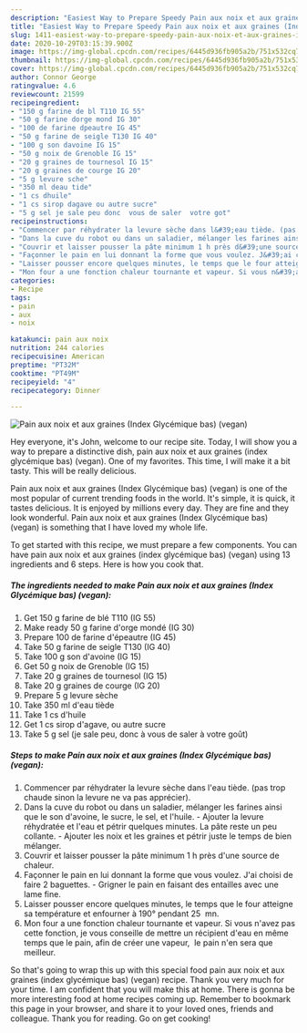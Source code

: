 ```yaml
---
description: "Easiest Way to Prepare Speedy Pain aux noix et aux graines (Index Glycémique bas) (vegan)"
title: "Easiest Way to Prepare Speedy Pain aux noix et aux graines (Index Glycémique bas) (vegan)"
slug: 1411-easiest-way-to-prepare-speedy-pain-aux-noix-et-aux-graines-index-glycemique-bas-vegan
date: 2020-10-29T03:15:39.900Z
image: https://img-global.cpcdn.com/recipes/6445d936fb905a2b/751x532cq70/pain-aux-noix-et-aux-graines-index-glycemique-bas-vegan-photo-principale-de-la-recette.jpg
thumbnail: https://img-global.cpcdn.com/recipes/6445d936fb905a2b/751x532cq70/pain-aux-noix-et-aux-graines-index-glycemique-bas-vegan-photo-principale-de-la-recette.jpg
cover: https://img-global.cpcdn.com/recipes/6445d936fb905a2b/751x532cq70/pain-aux-noix-et-aux-graines-index-glycemique-bas-vegan-photo-principale-de-la-recette.jpg
author: Connor George
ratingvalue: 4.6
reviewcount: 21599
recipeingredient:
- "150 g farine de bl T110 IG 55"
- "50 g farine dorge mond IG 30"
- "100 de farine dpeautre IG 45"
- "50 g farine de seigle T130 IG 40"
- "100 g son davoine IG 15"
- "50 g noix de Grenoble IG 15"
- "20 g graines de tournesol IG 15"
- "20 g graines de courge IG 20"
- "5 g levure sche"
- "350 ml deau tide"
- "1 cs dhuile"
- "1 cs sirop dagave ou autre sucre"
- "5 g sel je sale peu donc  vous de saler  votre got"
recipeinstructions:
- "Commencer par réhydrater la levure sèche dans l&#39;eau tiède. (pas trop chaude sinon la levure ne va pas apprécier)."
- "Dans la cuve du robot ou dans un saladier, mélanger les farines ainsi que le son d&#39;avoine, le sucre, le sel, et l&#39;huile. Ajouter la levure réhydratée et l&#39;eau et pétrir quelques minutes. La pâte reste un peu collante. Ajouter les noix et les graines et pétrir juste le temps de bien mélanger."
- "Couvrir et laisser pousser la pâte minimum 1 h près d&#39;une source de chaleur."
- "Façonner le pain en lui donnant la forme que vous voulez. J&#39;ai choisi de faire 2 baguettes. Grigner le pain en faisant des entailles avec une lame fine."
- "Laisser pousser encore quelques minutes, le temps que le four atteigne sa température et enfourner à 190° pendant 25  mn."
- "Mon four a une fonction chaleur tournante et vapeur. Si vous n&#39;avez pas cette fonction, je vous conseille de mettre un récipient d&#39;eau en même temps que le pain, afin de créer une vapeur,  le pain n&#39;en sera que meilleur."
categories:
- Recipe
tags:
- pain
- aux
- noix

katakunci: pain aux noix 
nutrition: 244 calories
recipecuisine: American
preptime: "PT32M"
cooktime: "PT49M"
recipeyield: "4"
recipecategory: Dinner

---
```



![Pain aux noix et aux graines (Index Glycémique bas) (vegan)](https://img-global.cpcdn.com/recipes/6445d936fb905a2b/751x532cq70/pain-aux-noix-et-aux-graines-index-glycemique-bas-vegan-photo-principale-de-la-recette.jpg)

Hey everyone, it's John, welcome to our recipe site. Today, I will show you a way to prepare a distinctive dish, pain aux noix et aux graines (index glycémique bas) (vegan). One of my favorites. This time, I will make it a bit tasty. This will be really delicious.



Pain aux noix et aux graines (Index Glycémique bas) (vegan) is one of the most popular of current trending foods in the world. It's simple, it is quick, it tastes delicious. It is enjoyed by millions every day. They are fine and they look wonderful. Pain aux noix et aux graines (Index Glycémique bas) (vegan) is something that I have loved my whole life.


To get started with this recipe, we must prepare a few components. You can have pain aux noix et aux graines (index glycémique bas) (vegan) using 13 ingredients and 6 steps. Here is how you cook that.

<!--inarticleads1-->

##### The ingredients needed to make Pain aux noix et aux graines (Index Glycémique bas) (vegan):

1. Get 150 g farine de blé T110 (IG 55)
1. Make ready 50 g farine d&#39;orge mondé (IG 30)
1. Prepare 100 de farine d&#39;épeautre (IG 45)
1. Take 50 g farine de seigle T130 (IG 40)
1. Take 100 g son d&#39;avoine (IG 15)
1. Get 50 g noix de Grenoble (IG 15)
1. Take 20 g graines de tournesol (IG 15)
1. Take 20 g graines de courge (IG 20)
1. Prepare 5 g levure sèche
1. Take 350 ml d&#39;eau tiède
1. Take 1 cs d&#39;huile
1. Get 1 cs sirop d&#39;agave, ou autre sucre
1. Take 5 g sel (je sale peu, donc à vous de saler à votre goût)




<!--inarticleads2-->

##### Steps to make Pain aux noix et aux graines (Index Glycémique bas) (vegan):

1. Commencer par réhydrater la levure sèche dans l&#39;eau tiède. (pas trop chaude sinon la levure ne va pas apprécier).
1. Dans la cuve du robot ou dans un saladier, mélanger les farines ainsi que le son d&#39;avoine, le sucre, le sel, et l&#39;huile. - Ajouter la levure réhydratée et l&#39;eau et pétrir quelques minutes. La pâte reste un peu collante. - Ajouter les noix et les graines et pétrir juste le temps de bien mélanger.
1. Couvrir et laisser pousser la pâte minimum 1 h près d&#39;une source de chaleur.
1. Façonner le pain en lui donnant la forme que vous voulez. J&#39;ai choisi de faire 2 baguettes. - Grigner le pain en faisant des entailles avec une lame fine.
1. Laisser pousser encore quelques minutes, le temps que le four atteigne sa température et enfourner à 190° pendant 25  mn.
1. Mon four a une fonction chaleur tournante et vapeur. Si vous n&#39;avez pas cette fonction, je vous conseille de mettre un récipient d&#39;eau en même temps que le pain, afin de créer une vapeur,  le pain n&#39;en sera que meilleur.




So that's going to wrap this up with this special food pain aux noix et aux graines (index glycémique bas) (vegan) recipe. Thank you very much for your time. I am confident that you will make this at home. There is gonna be more interesting food at home recipes coming up. Remember to bookmark this page in your browser, and share it to your loved ones, friends and colleague. Thank you for reading. Go on get cooking!
